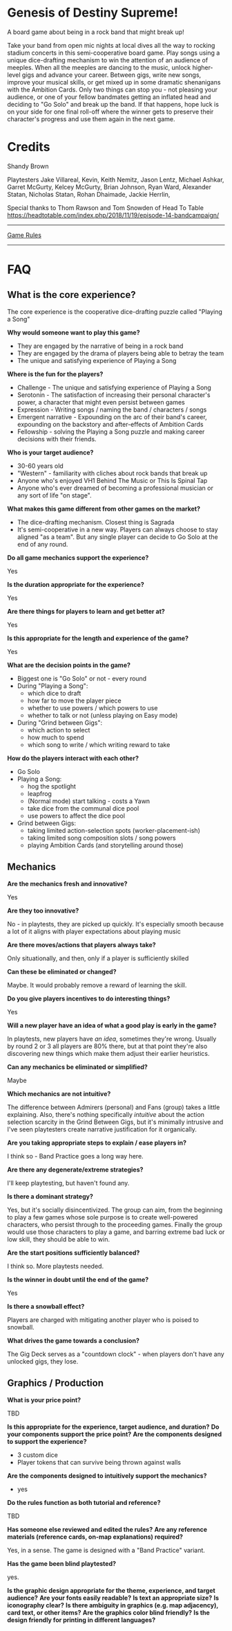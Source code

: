 # Genesis of Destiny Supreme!

A board game about being in a rock band that might break up!

Take your band from open mic nights at local dives all the way to rocking
stadium concerts in this semi-cooperative board game. Play songs
using a unique dice-drafting mechanism to win the attention of an
audience of meeples. When all the meeples are dancing to the music,
unlock higher-level gigs and advance your career. Between gigs, write
new songs, improve your musical skills, or get mixed up in some dramatic
shenanigans with the Ambition Cards.
Only two things can stop you - not pleasing your audience, or one of
your fellow bandmates getting an inflated head and deciding to "Go Solo"
and break up the band. If that happens, hope luck is on your side for
one final roll-off where the winner gets to preserve their character's
progress and use them again in the next game.

# Credits

Shandy Brown

Playtesters
Jake Villareal, Kevin, Keith Nemitz, Jason Lentz, Michael Ashkar, Garret McGurty,
Kelcey McGurty, Brian Johnson, Ryan Ward, Alexander Statan, Nicholas Statan,
Rohan Dhaimade, Jackie Herrlin, 


Special thanks to Thom Rawson and Tom Snowden of Head To Table
https://headtotable.com/index.php/2018/11/19/episode-14-bandcampaign/

----

[Game Rules](rules.md)

----
# FAQ

## What is the core experience?

The core experience is the cooperative dice-drafting puzzle
called "Playing a Song"

**Why would someone want to play this game?**

 * They are engaged by the narrative of being in a rock band
 * They are engaged by the drama of players being able to betray the team
 * The unique and satisfying experience of Playing a Song

**Where is the fun for the players?**

 * Challenge - The unique and satisfying experience of Playing a Song
 * Serotonin - The satisfaction of increasing their personal character's
   power, a character that might even persist between games
 * Expression - Writing songs / naming the band / characters / songs
 * Emergent narrative - Expounding on the arc of their band's career,
   expounding on the backstory and after-effects of Ambition Cards
 * Fellowship - solving the Playing a Song puzzle and making career
   decisions with their friends.

**Who is your target audience?**

 * 30-60 years old
 * "Western" - familiarity with cliches about rock bands that break up
 * Anyone who's enjoyed VH1 Behind The Music or This Is Spinal Tap
 * Anyone who's ever dreamed of becoming a professional musician or any
   sort of life "on stage".

**What makes this game different from other games on the market?**

 * The dice-drafting mechanism. Closest thing is Sagrada
 * It's semi-cooperative in a new way. Players can always choose to stay
   aligned "as a team". But any single player can decide to Go Solo at
   the end of any round.

**Do all game mechanics support the experience?**

Yes

**Is the duration appropriate for the experience?**

Yes

**Are there things for players to learn and get better at?**

Yes

**Is this appropriate for the length and experience of the game?**

Yes

**What are the decision points in the game?**

 * Biggest one is "Go Solo" or not - every round
 * During "Playing a Song":
   - which dice to draft
   - how far to move the player piece
   - whether to use powers / which powers to use
   - whether to talk or not (unless playing on Easy mode)
 * During "Grind between Gigs":
   - which action to select
   - how much to spend
   - which song to write / which writing reward to take

**How do the players interact with each other?**

 * Go Solo
 * Playing a Song:
   - hog the spotlight
   - leapfrog
   - (Normal mode) start talking - costs a Yawn
   - take dice from the communal dice pool
   - use powers to affect the dice pool
 * Grind between Gigs:
   - taking limited action-selection spots (worker-placement-ish)
   - taking limited song composition slots / song powers
   - playing Ambition Cards (and storytelling around those)


## Mechanics

**Are the mechanics fresh and innovative?**

Yes

**Are they too innovative?**

No - in playtests, they are picked up quickly. It's especially smooth
because a lot of it aligns with player expectations about playing music

**Are there moves/actions that players always take?**

Only situationally, and then, only if a player is sufficiently skilled

**Can these be eliminated or changed?**

Maybe.  It would probably remove a reward of learning the skill.

**Do you give players incentives to do interesting things?**

Yes

**Will a new player have an idea of what a good play is early in the game?**

In playtests, new players have *an idea*, sometimes they're wrong. Usually
by round 2 or 3 all players are 80% there, but at that point they're also
discovering new things which make them adjust their earlier heuristics.

**Can any mechanics be eliminated or simplified?**

Maybe

**Which mechanics are not intuitive?**

The difference between Admirers (personal) and Fans (group) takes a little
explaining.  Also, there's nothing specifically *intuitive* about the action
selection scarcity in the Grind Between Gigs, but it's minimally intrusive
and I've seen playtesters create narrative justification for it organically.

**Are you taking appropriate steps to explain / ease players in?**

I think so - Band Practice goes a long way here.

**Are there any degenerate/extreme strategies?**

I'll keep playtesting, but haven't found any.

**Is there a dominant strategy?**

Yes, but it's socially disincentivized. The group can aim, from the beginning
to play a few games whose sole purpose is to create well-powered characters,
who persist through to the proceeding games. Finally the group would use
those characters to play a game, and barring extreme bad luck or low skill,
they should be able to win.

**Are the start positions sufficiently balanced?**

I think so.  More playtests needed.

**Is the winner in doubt until the end of the game?**

Yes

**Is there a snowball effect?**

Players are charged with mitigating another player who is poised to snowball.

**What drives the game towards a conclusion?**

The Gig Deck serves as a "countdown clock" - when players don't have any
unlocked gigs, they lose.



## Graphics / Production

**What is your price point?**

TBD

**Is this appropriate for the experience, target audience, and duration?**
**Do your components support the price point?**
**Are the components designed to support the experience?**

 * 3 custom dice
 * Player tokens that can survive being thrown against walls

**Are the components designed to intuitively support the mechanics?**

 * yes

**Do the rules function as both tutorial and reference?**

TBD

**Has someone else reviewed and edited the rules?**
**Are any reference materials (reference cards, on-map explanations) required?**

Yes, in a sense.  The game is designed with a "Band Practice" variant.

**Has the game been blind playtested?**

yes.

**Is the graphic design appropriate for the theme, experience, and target audience?**
**Are your fonts easily readable?**
**Is text an appropriate size?**
**Is iconography clear?**
**Is there ambiguity in graphics (e.g. map adjacency), card text, or other items?**
**Are the graphics color blind friendly?**
**Is the design friendly for printing in different languages?**

